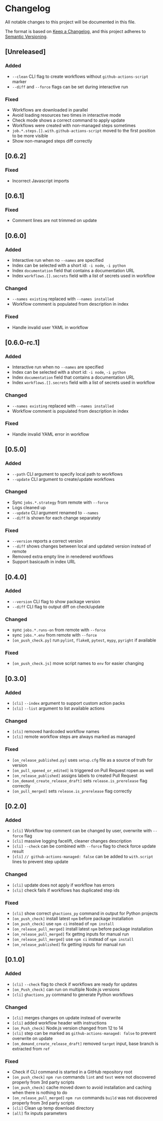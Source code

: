 # Changelog
All notable changes to this project will be documented in this file.

The format is based on [Keep a Changelog](https://keepachangelog.com/en/1.0.0/),
and this project adheres to [Semantic Versioning](https://semver.org/spec/v2.0.0.html).

## [Unreleased]
### Added
- `--clean` CLI flag to create workflows without `github-actions-script` marker
- `--diff` and `--force` flags can be set during interactive run

### Fixed
- Workflows are downloaded in parallel
- Avoid loading resources two times in interactive mode
- Check mode shows a correct command to apply update
- Workflows were created with non-managed steps sometimes
- `job.*.steps.[].with.github-actions-script` moved to the first position to be more visible
- Show non-managed steps diff correctly

## [0.6.2]
### Fixed
- Incorrect Javascript imports

## [0.6.1]
### Fixed
- Comment lines are not trimmed on update

## [0.6.0]
### Added
- Interactive run when no `--names` are specified
- Index can be selected with a short id: `-i node`, `-i python`
- Index `documentation` field that contains a documentation URL
- Index `workflows.[].secrets` field with a list of secrets used in workflow

### Changed
- `--names existing` replaced with `--names installed`
- Workflow comment is populated from description in index

### Fixed
- Handle invalid user YAML in workflow

## [0.6.0-rc.1]
### Added
- Interactive run when no `--names` are specified
- Index can be selected with a short id: `-i node`, `-i python`
- Index `documentation` field that contains a documentation URL
- Index `workflows.[].secrets` field with a list of secrets used in workflow

### Changed
- `--names existing` replaced with `--names installed`
- Workflow comment is populated from description in index

### Fixed
- Handle invalid YAML error in workflow

## [0.5.0]
### Added
- `--path` CLI argument to specify local path to workflows
- `--update` CLI argument to create/update workflows

### Changed
- Sync `jobs.*.strategy` from remote with `--force`
- Logs cleaned up
- `--update` CLI argument renamed to `--names`
- `--diff` is shown for each change separately

### Fixed
- `--version` reports a correct version
- `--diff` shows changes between local and updated version instead of remote
- Removed extra empty line in renedered workflows
- Support basicauth in index URL

## [0.4.0]
### Added
- `--version` CLI flag to show package version
- `--diff` CLI flag to output diff on check/update

### Changed
- sync `jobs.*.runs-on` from remote with `--force`
- sync `jobs.*.env` from remote with `--force`
- `[on_push_check.py]` run `pylint`, `flake8`, `pytest`, `mypy`, `pyright` if available

### Fixed
- `[on_push_check.js]` move script names to `env` for easier changing

## [0.3.0]
### Added
- `[cli]` `--index` argument to support custom action packs
- `[cli]` `--list` argument to list available actions

### Changed
- `[cli]` removed hardcoded workflow names
- `[cli]` remote workflow steps are always marked as managed

### Fixed
- `[on_release_published.py]` uses `setup.cfg` file as a source of truth for version
- `[on_pull_opened_or_edited]` is triggered on Pull Request ropen as well
- `[on_release_published]` assigns labels to created Pull Request
- `[on_demand_create_release_draft]` sets `release.is_prerelease` flag correctly
- `[on_pull_merged]` sets `release.is_prerelease` flag correctly

## [0.2.0]
### Added
- `[cli]` Workflow top comment can be changed by user, overwrite with `--force` flag
- `[cli]` massive logging facelift, cleaner changes description
- `[cli]` `--check` can be combined with `--force` flag to check force update result
- `[cli]` `// github-actions-managed: false` can be added to `with.script` lines to prevent step update

### Changed
- `[cli]` update does not apply if workflow has errors
- `[cli]` check fails if workflows has duplicated step ids

### Fixed
- `[cli]` show correct `ghactions_py` command in output for Python projects
- `[on_push_check]` install latest `npm` before package installation
- `[on_push_check]` use `npm ci` instead of `npm install`
- `[on_release_pull_merged]` install latest `npm` before package installation
- `[on_release_pull_merged]` fix gettng inputs for manual run
- `[on_release_pull_merged]` use `npm ci` instead of `npm install`
- `[on_release_published]` fix getting inputs for manual run

## [0.1.0]
### Added
- `[cli]` `--check` flag to check if workflows are ready for updates
- `[on_Push_check]` can run on multiple Node.js versions
- `[cli]` `ghactions_py` command to generate Python workflows

### Changed
- `[cli]` merges changes on update instead of overwrite
- `[cli]` added workflow header with instructions
- `[on_Push_check]` Node.js version changed from 12 to 14
- `[cli]` step can be marked as `github-actions-managed: false` to prevent overwrite on update
- `[on_demand_create_release_draft]` removed `target` input, base branch is extracted from `ref`

### Fixed
- Check if CLI command is started in a GitHub repository root
- `[on_push_check]` `npm run` commands `lint` and `test` were not discovered properly from 3rd party scripts
- `[on_push_check]` cache moved down to avoid installation and caching when there is nothing to do
- `[on_release_pull_merged]` `npm run` commands `build` was not discovered properly from 3rd party scripts
- `[cli]` Clean up temp download directory
- `[all]` fix inputs parameters
